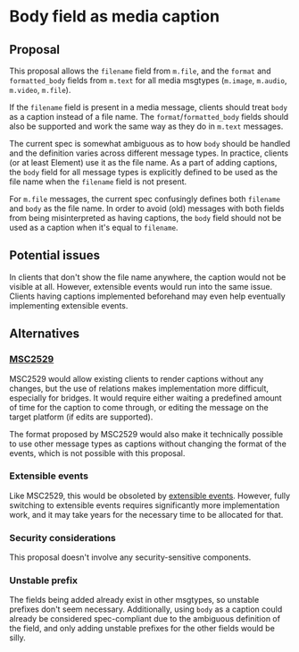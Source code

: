 # Body field as media caption

## Proposal

This proposal allows the `filename` field from `m.file`, and the `format` and
`formatted_body` fields from `m.text` for all media msgtypes (`m.image`,
`m.audio`, `m.video`, `m.file`).

If the `filename` field is present in a media message, clients should treat
`body` as a caption instead of a file name. The `format`/`formatted_body`
fields should also be supported and work the same way as they do in `m.text`
messages.

The current spec is somewhat ambiguous as to how `body` should be handled and
the definition varies across different message types. In practice, clients
(or at least Element) use it as the file name. As a part of adding captions,
the `body` field for all message types is explicitly defined to be used as the
file name when the `filename` field is not present.

For `m.file` messages, the current spec confusingly defines both `filename` and
`body` as the file name. In order to avoid (old) messages with both fields from
being misinterpreted as having captions, the `body` field should not be used as
a caption when it's equal to `filename`.

## Potential issues

In clients that don't show the file name anywhere, the caption would not be
visible at all. However, extensible events would run into the same issue.
Clients having captions implemented beforehand may even help eventually
implementing extensible events.

## Alternatives

### [MSC2529](https://github.com/matrix-org/matrix-spec-proposals/pull/2529)

MSC2529 would allow existing clients to render captions without any changes,
but the use of relations makes implementation more difficult, especially for
bridges. It would require either waiting a predefined amount of time for the
caption to come through, or editing the message on the target platform (if
edits are supported).

The format proposed by MSC2529 would also make it technically possible to use
other message types as captions without changing the format of the events,
which is not possible with this proposal.

### Extensible events

Like MSC2529, this would be obsoleted by [extensible events](https://github.com/matrix-org/matrix-spec-proposals/pull/3552).
However, fully switching to extensible events requires significantly more
implementation work, and it may take years for the necessary time to be
allocated for that.

### Security considerations

This proposal doesn't involve any security-sensitive components.

### Unstable prefix

The fields being added already exist in other msgtypes, so unstable prefixes
don't seem necessary. Additionally, using `body` as a caption could already be
considered spec-compliant due to the ambiguous definition of the field, and
only adding unstable prefixes for the other fields would be silly.
